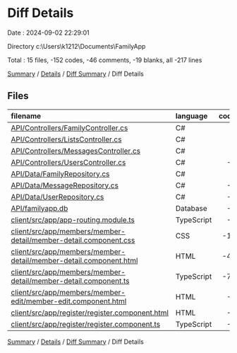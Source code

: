 # Diff Details

Date : 2024-09-02 22:29:01

Directory c:\\Users\\k1212\\Documents\\FamilyApp

Total : 15 files,  -152 codes, -46 comments, -19 blanks, all -217 lines

[Summary](results.md) / [Details](details.md) / [Diff Summary](diff.md) / Diff Details

## Files
| filename | language | code | comment | blank | total |
| :--- | :--- | ---: | ---: | ---: | ---: |
| [API/Controllers/FamilyController.cs](/API/Controllers/FamilyController.cs) | C# | 0 | -3 | 0 | -3 |
| [API/Controllers/ListsController.cs](/API/Controllers/ListsController.cs) | C# | 0 | -1 | 0 | -1 |
| [API/Controllers/MessagesController.cs](/API/Controllers/MessagesController.cs) | C# | 0 | -7 | -1 | -8 |
| [API/Controllers/UsersController.cs](/API/Controllers/UsersController.cs) | C# | -5 | -3 | -1 | -9 |
| [API/Data/FamilyRepository.cs](/API/Data/FamilyRepository.cs) | C# | 0 | -1 | 0 | -1 |
| [API/Data/MessageRepository.cs](/API/Data/MessageRepository.cs) | C# | -1 | 0 | 0 | -1 |
| [API/Data/UserRepository.cs](/API/Data/UserRepository.cs) | C# | -4 | 0 | -2 | -6 |
| [API/familyapp.db](/API/familyapp.db) | Database | -2 | 0 | 0 | -2 |
| [client/src/app/app-routing.module.ts](/client/src/app/app-routing.module.ts) | TypeScript | -3 | 0 | 0 | -3 |
| [client/src/app/members/member-detail/member-detail.component.css](/client/src/app/members/member-detail/member-detail.component.css) | CSS | -14 | 0 | -3 | -17 |
| [client/src/app/members/member-detail/member-detail.component.html](/client/src/app/members/member-detail/member-detail.component.html) | HTML | -43 | -11 | -1 | -55 |
| [client/src/app/members/member-detail/member-detail.component.ts](/client/src/app/members/member-detail/member-detail.component.ts) | TypeScript | -75 | -1 | -11 | -87 |
| [client/src/app/members/member-edit/member-edit.component.html](/client/src/app/members/member-edit/member-edit.component.html) | HTML | -2 | -19 | 0 | -21 |
| [client/src/app/register/register.component.html](/client/src/app/register/register.component.html) | HTML | -2 | 0 | 0 | -2 |
| [client/src/app/register/register.component.ts](/client/src/app/register/register.component.ts) | TypeScript | -1 | 0 | 0 | -1 |

[Summary](results.md) / [Details](details.md) / [Diff Summary](diff.md) / Diff Details